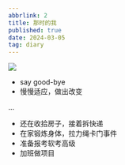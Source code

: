 ```yaml
---
abbrlink: 2
title: 那时的我
published: true
date: 2024-03-05
tag: diary
---
```


![](https://cdn.jsdelivr.net/gh/jiechen257/personal-gallery@main/img/202403060948992.png)

- say good-bye
- 慢慢适应，做出改变

...

- 还在收拾房子，接着拆快递
- 在家锻炼身体，拉力绳卡门事件
- 准备报考软考高级
- 加班做项目
